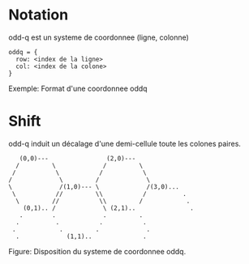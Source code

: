 # Notation
odd-q est un systeme de coordonnee (ligne, colonne)

    oddq = {
      row: <index de la ligne>
      col: <index de la colone>
    }

Exemple: Format d'une coordonnee oddq

# Shift
odd-q induit un décalage d'une demi-cellule toute les colones paires.

       (0,0)---                (2,0)---
      /         \             /         \
     /           \           /           \
    /             \         /             \
    \             /(1,0)--- \             /(3,0)...
     \           //         \\           /          .
      \         //           \\         /            .
        (0,1).. /             \ (2,1)..               .
       .        .             .         .
      .          .           .           .
     .            .         .             .
      .             (1,1)..              .

Figure: Disposition du systeme de coordonnee oddq.
